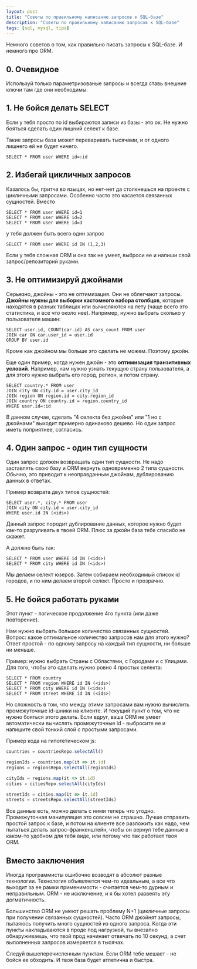 ```yaml
---
layout: post
title: "Советы по правильному написанию запросов к SQL-базе"
description: "Советы по правильному написанию запросов к SQL-базе"
tags: [sql, mysql, tips]
---
```


Немного советов о том, как правильно писать запросы к SQL-базе. И немного про ORM.

## 0. Очевидное

Используй только параметризованые запросы и всегда ставь внешние ключи там где они необходимы.

## 1. Не бойся делать SELECT

Если у тебя просто по id выбираются записи из базы - это ок. 
Не нужно бояться сделать один лишний селект к базе.

Такие запросы база может переваривать тысячами, и от одного лишнего ей не будет ничего. 
```mysql
SELECT * FROM user WHERE id=:id
```

## 2. Избегай цикличных запросов

Казалось бы, притча во языцах, но нет-нет да столкнешься на проекте с цикличными запросами.
Особенно часто это касается связанных сущностей.
Вместо
```mysql
SELECT * FROM user WHERE id=1
SELECT * FROM user WHERE id=2
SELECT * FROM user WHERE id=3
```

у тебя должен быть всего один запрос

```mysql
SELECT * FROM user WHERE id IN (1,2,3)
```

Если у тебя сложная ORM и она так не умеет, выброси ее и напиши свой запрос/репозиторий руками. 

## 3. Не оптимизируй джойнами

Серьезно, джойны - это не оптимизация. Они не облегчают запросы. __Джойны нужны для выборки
кастомного набора столбцов__, которые находятся в разных таблицах или вычисляются на лету 
(чаще всего это статистика, и все что около нее). Например, нужно выбрать сколько у пользователя машин:

```mysql
SELECT user.id, COUNT(car.id) AS cars_count FROM user
JOIN car ON car.user_id = user.id
GROUP BY user.id
```

Кроме как джойном мы больше это сделать не можем. Поэтому джойн.

Еще один пример, когда нужен джойн - это __оптимизация транзитивных условий__. Например, нам нужно узнать
текущую страну пользователя, а для этого нужно выбрать его город, регион, и потом страну.

```mysql
SELECT country.* FROM user
JOIN city ON city.id = user.city_id
JOIN region ON region.id = city.region_id
JOIN country ON country.id = region.country_id
WHERE user.id=:id
```

В данном случае, сделать "4 селекта без джойна" или "1 но с джойнами" выходит примерно одинаково дешево.
Но один запрос иметь поприятнее, согласись.

## 4. Один запрос - один тип сущности

Один запрос должен возвращать один тип сущности. Не надо заставлять свою базу и ORM вернуть одновременно 2
типа сущности. Обычно, это приводит к неоправданным джойнам, дублированию данных в ответах.

Пример возврата двух типов сущностей:
 
```mysql
SELECT user.*, city.* FROM user
JOIN city ON city.id = user.city_id
WHERE user.id IN (<ids>)
```

Данный запрос породит дублирование данных, которое нужно будет как-то разруливать в твоей ORM.
Плюс за джойн база тебе спасибо не скажет.

А должно быть так:
```mysql
SELECT * FROM user WHERE id IN (<ids>)
SELECT * FROM city WHERE id IN (<ids>)
```
Мы делаем селект юзеров. Затем собираем необходимый список id городов, и по ним делаем второй селект.
Просто и прозрачно.

## 5. Не бойся работать руками

Этот пункт - логическое продолжение 4го пункта (или даже повторение).

Нам нужно выбрать большое количество связанных сущностей.
Вопрос: какое оптимальное количество запросов нам для этого нужно? Ответ простой - по одному запросу на каждый тип
сущности, ни больше ни меньше.

Пример: нужно выбрать Страны с Областями, с Городами и с Улицами. Для того, чтобы это сделать
нужно ровно 4 простых селекта:

```mysql
SELECT * FROM country
SELECT * FROM region WHERE id IN (<ids>)
SELECT * FROM city WHERE id IN (<ids>)
SELECT * FROM street WHERE id IN (<ids>)
```

Но сложность в том, что между этими запросами вам нужно вычислить промежуточные id-шники на клиенте.
И текущий пункт о том, что не нужно бояться этого делать.
Если вдруг, ваша ORM не умеет автоматически вычислять промежуточные id - выбросите ее и напишите свой
тонкий слой с простыми запросами.

Пример кода на гипотетическом js:

```js
countries = countriesRepo.selectAll()

regionIds = countries.map(it => it.id)
regions = regionsRepo.selectAll(regionIds)

cityIds = regions.map(it => it.id)
cities = citiesRepo.selectAll(cityIds)

streetIds = cities.map(it => it.id)
streets = streetsRepo.selectAll(streetIds)
```

Все данные есть, можно делать с ними теперь что угодно.
Промежуточная манипуляция это совсем не страшно.
Лучше отправить простой запрос к базе, и потом на клиенте все разложить как надо, чем
пытаться делать запрос-франкенштейн, чтобы он вернул тебе данные в каком-то удобном для тебя виде, или
потому что так работает твоя ORM. 

## Вместо заключения

Иногда программисты ошибочно возводят в абсолют разные технологии.
Технология объявляется чем-то идеальным, а все что выходит за ее рамки применимости - считается 
чем-то дурным и неправильным. ORM - не исключение, и я бы хотел развеять эту догматичность.

Большинство ORM не умеют решать проблему N+1 (цикличные запросы при получении связанных сущностей).
Часто ORM джойнят запросы, пытаяюсь получить много сущностей из одного запроса. Когда эти
пункты накладываются в проде под нагрузкой, ты внезапно обнаруживаешь, что твой прод начинает отвечать
по 10 секунд, а счет выполненных запросов измеряется в тысячах.  

Следуй вышеперечисленным пунктам. Если ORM тебе мешает - не бойся ее обходить.
И твоя база будет атлетична и быстра.  